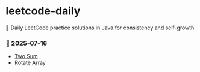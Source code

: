 # leetcode-daily
📘 Daily LeetCode practice solutions in Java for consistency and self-growth

### 📅 2025-07-16
- [Two Sum](.TwoSum.java)
- [Rotate Array](./RotateArray.java)

